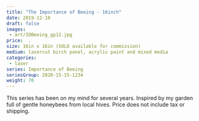 ```yaml
---
title: "The Importance of Beeing - 16inch"
date: 2019-12-10
draft: false
images:
 - art/IOBeeing_gp12.jpg
price:  .
size: 16in x 16in (SOLD available for commission)
medium: lasercut birch panel, acrylic paint and mixed media
categories:
 - laser
series: Importance of Beeing
seriesGroup: 2020-15-15-1234
weight: 70
---
```


This series has been on my mind for several years. Inspired by my garden full of gentle honeybees from local hives. Price does not include tax or shipping.